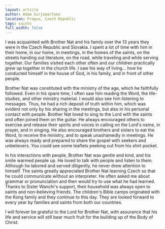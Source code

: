 ```yaml
---
layout: article
author: Adam Surjomartono
location: Prague, Czech Republic
tags: saints
full_width: false
---
```

I was acquainted with Brother Nat and his family over the 13 years they were in the Czech Republic and Slovakia. I spent a lot of time with him in their home, in our home, in meetings, in the homes of the saints, on the streets handing out literature, on the road, while traveling and while serving together. Our families visited each other often and our children practically grew up together in the church life. I saw his way of living… how he conducted himself in the house of God, in his family, and in front of other people.

Brother Nat was constituted with the ministry of the age, which he faithfully followed. Even in his spare time, I often saw him reading the Word, the life-studies, and other ministry material. I would also see him listening to messages. Thus, he had a rich deposit of truth within him, which was evident not only by his sharing in the meetings, but also in his personal contact with people.
Brother Nat loved to sing to the Lord with the saints and often joined them on the guitar. He always encouraged others to exercise and release their spirits and voices in calling on the Lord's name, in prayer, and in singing. He also encouraged brothers and sisters to eat the Word, to receive the ministry, and to speak unashamedly in meetings. He was always ready and prepared to share the gospel with seekers and unbelievers. You could see some leaflets peeking out from his shirt pocket.

In his interactions with people, Brother Nat was gentle and kind, and his smile warmed people up. He loved to talk with people and listen to them. Although he labored and served diligently, he never drew attention to himself. The saints greatly appreciated Brother Nat learning Czech so that he could communicate without an interpreter. He often asked me about grammar or pronunciation and then would try to use what he had learned.
Thanks to Sister Wanchi's support, their household was always open to saints and non-believing friends. The children's Bible camps originated with the Kong family and they continue to this day. They are looked forward to every year by families and saints from both our countries.

I will forever be grateful to the Lord for Brother Nat, with assurance that his life and service will still bear much fruit for the building up of the Body of Christ.
